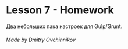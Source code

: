 # Lesson 7 - Homework

Два небольших пака настроек для Gulp/Grunt.

###### Made by Dmitry Ovchinnikov
